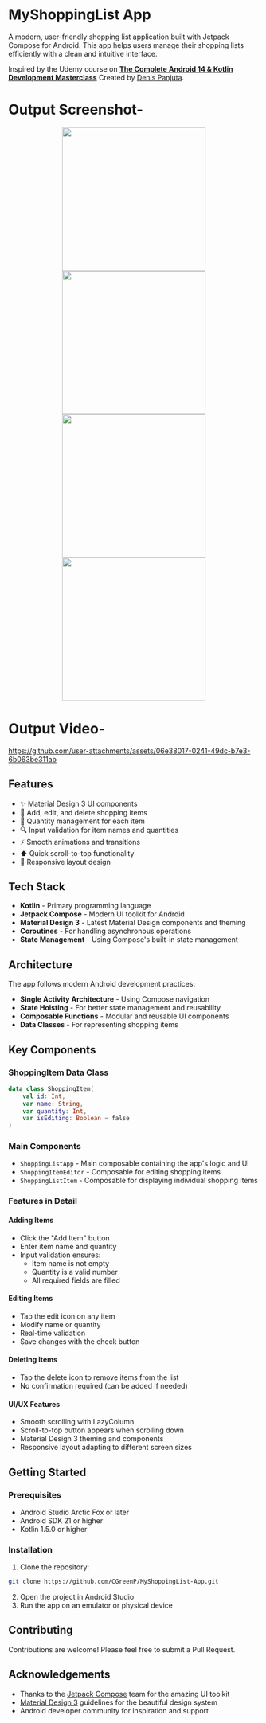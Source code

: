 # MyShoppingList App

A modern, user-friendly shopping list application built with Jetpack Compose for Android. This app helps users manage their shopping lists efficiently with a clean and intuitive interface.

Inspired by the Udemy course on [**The Complete Android 14 & Kotlin Development Masterclass**](https://www.udemy.com/course/android-kotlin-developer/) Created by [Denis Panjuta](https://www.udemy.com/user/denispanjuta/).

# Output Screenshot-
<p align="center">
<img src="https://github.com/user-attachments/assets/dfbc6260-683d-4560-b03d-0e354f49970e" width="288">
<img src="https://github.com/user-attachments/assets/96ff82a6-5331-4732-8374-493bce461eb5" width="288">
<img src="https://github.com/user-attachments/assets/ed5df56e-eaeb-4863-be8e-2f98c21e744f" width="288">
<img src="https://github.com/user-attachments/assets/3a3d89b0-2912-41bd-9227-744b36db8e1a" width="288">
</p>

# Output Video-
https://github.com/user-attachments/assets/06e38017-0241-49dc-b7e3-6b063be311ab

## Features

- ✨ Material Design 3 UI components
- 📝 Add, edit, and delete shopping items
- 🔢 Quantity management for each item
- 🔍 Input validation for item names and quantities
- ⚡ Smooth animations and transitions
- ⬆️ Quick scroll-to-top functionality
- 📱 Responsive layout design

## Tech Stack

- **Kotlin** - Primary programming language
- **Jetpack Compose** - Modern UI toolkit for Android
- **Material Design 3** - Latest Material Design components and theming
- **Coroutines** - For handling asynchronous operations
- **State Management** - Using Compose's built-in state management

## Architecture

The app follows modern Android development practices:

- **Single Activity Architecture** - Using Compose navigation
- **State Hoisting** - For better state management and reusability
- **Composable Functions** - Modular and reusable UI components
- **Data Classes** - For representing shopping items

## Key Components

### ShoppingItem Data Class
```kotlin
data class ShoppingItem(
    val id: Int,
    var name: String,
    var quantity: Int,
    var isEditing: Boolean = false
)
```

### Main Components
- `ShoppingListApp` - Main composable containing the app's logic and UI
- `ShoppingItemEditor` - Composable for editing shopping items
- `ShoppingListItem` - Composable for displaying individual shopping items

### Features in Detail

#### Adding Items
- Click the "Add Item" button
- Enter item name and quantity
- Input validation ensures:
  - Item name is not empty
  - Quantity is a valid number
  - All required fields are filled

#### Editing Items
- Tap the edit icon on any item
- Modify name or quantity
- Real-time validation
- Save changes with the check button

#### Deleting Items
- Tap the delete icon to remove items from the list
- No confirmation required (can be added if needed)

#### UI/UX Features
- Smooth scrolling with LazyColumn
- Scroll-to-top button appears when scrolling down
- Material Design 3 theming and components
- Responsive layout adapting to different screen sizes

## Getting Started

### Prerequisites
- Android Studio Arctic Fox or later
- Android SDK 21 or higher
- Kotlin 1.5.0 or higher

### Installation
1. Clone the repository:
```bash
git clone https://github.com/CGreenP/MyShoppingList-App.git
```
2. Open the project in Android Studio
3. Run the app on an emulator or physical device

## Contributing
Contributions are welcome! Please feel free to submit a Pull Request.

## Acknowledgements
- Thanks to the [Jetpack Compose](https://developer.android.com/jetpack/compose) team for the amazing UI toolkit
- [Material Design 3](https://m3.material.io) guidelines for the beautiful design system
- Android developer community for inspiration and support
